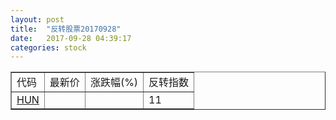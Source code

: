 ```yaml
---
layout: post
title:  "反转股票20170928"
date:   2017-09-28 04:39:17
categories: stock
---
```


<script type="text/javascript">
var stockList = []
stockList.push('gb_hun');
</script>

<table border="1">
 <tr>
 <td>代码</td>
  <td>最新价</td>
  <td>涨跌幅(%)</td>
 <td>反转指数</td>
</tr>
  <tr id="hun"><td><a href="http://stock.finance.sina.com.cn/usstock/quotes/HUN.html" target="_blank">HUN</a></td><td></td><td></td><td>11</td></tr>
</table>
